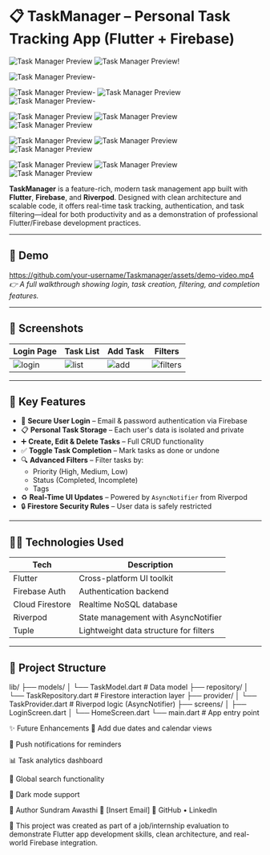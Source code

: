# 📋 TaskManager – Personal Task Tracking App (Flutter + Firebase)

![Task Manager Preview](taskmanager1.jpg) 
![Task Manager Preview](taskmanager2.jpg)!

![Task Manager Preview](taskmanager3.jpg)-

![Task Manager Preview](taskmanager6.jpg)- ![Task Manager Preview](taskmanager5.jpg)  
![Task Manager Preview](taskmanager4.jpg)-

![Task Manager Preview](taskmanager7.jpg)  ![Task Manager Preview](taskmanager8.jpg) 
![Task Manager Preview](taskmanager9.jpg)  

![Task Manager Preview](taskmanager10.jpg) ![Task Manager Preview](taskmanager13.jpg) ![Task Manager Preview](taskmanager14.jpg) 

![Task Manager Preview](taskmanager11jpg.jpg) ![Task Manager Preview](taskmanager12.jpg) ![Task Manager Preview](taskmanager45jpg.jpg) 

**TaskManager** is a feature-rich, modern task management app built with **Flutter**, **Firebase**, and **Riverpod**. Designed with clean architecture and scalable code, it offers real-time task tracking, authentication, and task filtering—ideal for both productivity and as a demonstration of professional Flutter/Firebase development practices.

---

## 🎥 Demo

https://github.com/your-username/Taskmanager/assets/demo-video.mp4  
*👉 A full walkthrough showing login, task creation, filtering, and completion features.*

---

## 📸 Screenshots

| Login Page | Task List | Add Task | Filters |
|------------|-----------|----------|---------|
| ![login](assets/login.png) | ![list](assets/tasklist.png) | ![add](assets/addtask.png) | ![filters](assets/filters.png) |

---

## 🚀 Key Features

- 🔐 **Secure User Login** – Email & password authentication via Firebase
- 📋 **Personal Task Storage** – Each user's data is isolated and private
- ➕ **Create, Edit & Delete Tasks** – Full CRUD functionality
- ✅ **Toggle Task Completion** – Mark tasks as done or undone
- 🔍 **Advanced Filters** – Filter tasks by:
  - Priority (High, Medium, Low)
  - Status (Completed, Incomplete)
  - Tags
- ♻️ **Real-Time UI Updates** – Powered by `AsyncNotifier` from Riverpod
- 🔒 **Firestore Security Rules** – User data is safely restricted

---

## 🧑‍💻 Technologies Used

| Tech | Description |
|------|-------------|
| Flutter | Cross-platform UI toolkit |
| Firebase Auth | Authentication backend |
| Cloud Firestore | Realtime NoSQL database |
| Riverpod | State management with AsyncNotifier |
| Tuple | Lightweight data structure for filters |

---

## 📁 Project Structure

lib/
├── models/
│ └── TaskModel.dart # Data model
├── repository/
│ └── TaskRepository.dart # Firestore interaction layer
├── provider/
│ └── TaskProvider.dart # Riverpod logic (AsyncNotifier)
├── screens/
│ ├── LoginScreen.dart
│ └── HomeScreen.dart
└── main.dart # App entry point


✨ Future Enhancements
📅 Add due dates and calendar views

🔔 Push notifications for reminders

📊 Task analytics dashboard

🔎 Global search functionality

🌙 Dark mode support

🧑 Author
Sundram Awasthi
📧 [Insert Email]
🔗 GitHub • LinkedIn


📌 This project was created as part of a job/internship evaluation to demonstrate Flutter app development skills, clean architecture, and real-world Firebase integration.

